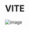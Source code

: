 # VITE 

![image](https://user-images.githubusercontent.com/45454049/197469858-c6f33c36-7f53-436b-a2d8-b08ca0c809af.png)

